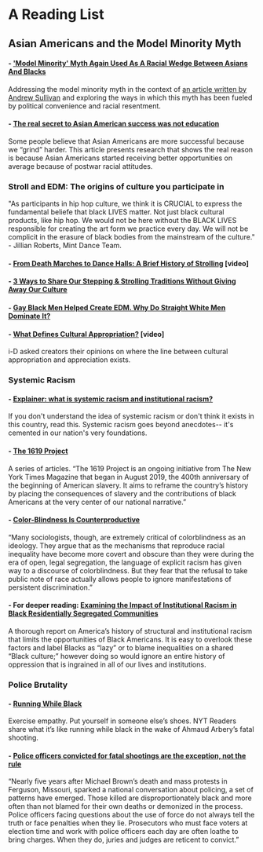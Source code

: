 # A Reading List

## Asian Americans and the Model Minority Myth 
#### - ['Model Minority' Myth Again Used As A Racial Wedge Between Asians And Blacks](https://www.npr.org/sections/codeswitch/2017/04/19/524571669/model-minority-myth-again-used-as-a-racial-wedge-between-asians-and-blacks)
Addressing the model minority myth in the context of [an article written by Andrew Sullivan](https://nymag.com/intelligencer/2017/04/why-do-democrats-feel-sorry-for-hillary-clinton.html) and exploring the ways in which this myth has been fueled by political convenience and racial resentment.
#### - [The real secret to Asian American success was not education](https://www.washingtonpost.com/news/wonk/wp/2016/11/19/the-real-secret-to-asian-american-success-was-not-education/)
Some people believe that Asian Americans are more successful because we “grind” harder. This article presents research that shows the real reason is because Asian Americans started receiving better opportunities on average because of postwar racial attitudes.

### Stroll and EDM: The origins of culture you participate in
"As participants in hip hop culture, we think it is CRUCIAL to express the fundamental beliefe that black LIVES matter. Not just black cultural products, like hip hop. We would not be here without the BLACK LIVES responsible for creating the art form we practice every day. We will not be complicit in the erasure of black bodies from the mainstream of the culture." - Jillian Roberts, Mint Dance Team.
#### - [From Death Marches to Dance Halls: A Brief History of Strolling](https://youtu.be/DgSb6x1YuXE) [video]
#### - [3 Ways to Share Our Stepping & Strolling Traditions Without Giving Away Our Culture](https://www.watchtheyard.com/stroll/3-ways-to-share-our-stepping-strolling-traditions-without-giving-away-our-culture/)
#### - [Gay Black Men Helped Create EDM. Why Do Straight White Men Dominate It?](https://www.billboard.com/articles/news/pride/8460757/gay-black-men-edm-influence-history)
#### - [What Defines Cultural Appropriation?](https://www.youtube.com/watch?v=PwEMVEmeubk) [video]
i-D asked creators their opinions on where the line between cultural appropriation and appreciation exists. 

### Systemic Racism
#### - [Explainer: what is systemic racism and institutional racism?](https://theconversation.com/explainer-what-is-systemic-racism-and-institutional-racism-131152)
If you don't understand the idea of systemic racism or don't think it exists in this country, read this. Systemic racism goes beyond anecdotes-- it's cemented in our nation's very foundations. 
#### - [The 1619 Project](https://www.nytimes.com/interactive/2019/08/14/magazine/1619-america-slavery.html)
A series of articles. “The 1619 Project is an ongoing initiative from The New York Times Magazine that began in August 2019, the 400th anniversary of the beginning of American slavery. It aims to reframe the country’s history by placing the consequences of slavery and the contributions of black Americans at the very center of our national narrative.”
#### - [Color-Blindness Is Counterproductive](https://www.theatlantic.com/politics/archive/2015/09/color-blindness-is-counterproductive/405037/)
“Many sociologists, though, are extremely critical of colorblindness as an ideology. They argue that as the mechanisms that reproduce racial inequality have become more covert and obscure than they were during the era of open, legal segregation, the language of explicit racism has given way to a discourse of colorblindness. But they fear that the refusal to take public note of race actually allows people to ignore manifestations of persistent discrimination.”
#### - For deeper reading: [Examining the Impact of Institutional Racism in Black Residentially Segregated Communities](https://digitalscholarship.tsu.edu/cgi/viewcontent.cgi?article=1032&context=rbjpa)
A thorough report on America’s history of structural and institutional racism that limits the opportunities of Black Americans. It is easy to overlook these factors and label Blacks as “lazy” or to blame inequalities on a shared “Black culture;” however doing so would ignore an entire history of oppression that is ingrained in all of our lives and institutions. 

### Police Brutality
#### - [Running While Black](https://www.nytimes.com/2020/05/18/sports/running-while-black-ahmaud-arbery.html?action=click&block=associated_collection_recirc&impression_id=422833576&index=1&pgtype=Article&region=footer)
Exercise empathy. Put yourself in someone else’s shoes. NYT Readers share what it’s like running while black in the wake of Ahmaud Arbery’s fatal shooting.
#### - [Police officers convicted for fatal shootings are the exception, not the rule](https://www.nbcnews.com/news/nbcblk/police-officers-convicted-fatal-shootings-are-exception-not-rule-n982741)
“Nearly five years after Michael Brown’s death and mass protests in Ferguson, Missouri, sparked a national conversation about policing, a set of patterns have emerged. Those killed are disproportionately black and more often than not blamed for their own deaths or demonized in the process. Police officers facing questions about the use of force do not always tell the truth or face penalties when they lie. Prosecutors who must face voters at election time and work with police officers each day are often loathe to bring charges. When they do, juries and judges are reticent to convict.”







